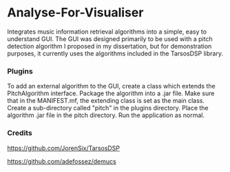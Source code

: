 # Analyse-For-Visualiser
Integrates music information retrieval algorithms into a simple, easy to understand GUI. The GUI was designed primarily to be used with a pitch detection algorithm I proposed in my dissertation, but for demonstration purposes, it currently uses the algorithms included in the TarsosDSP library.

### Plugins
To add an external algorithm to the GUI, create a class which extends the PitchAlgorithm interface. Package the algorithm into a .jar file. Make sure that in the MANIFEST.mf, the extending class is set as the main class. Create a sub-directory called "pitch" in the plugins directory. Place the algorithm .jar file in the pitch directory. Run the application as normal.

### Credits
https://github.com/JorenSix/TarsosDSP

https://github.com/adefossez/demucs
